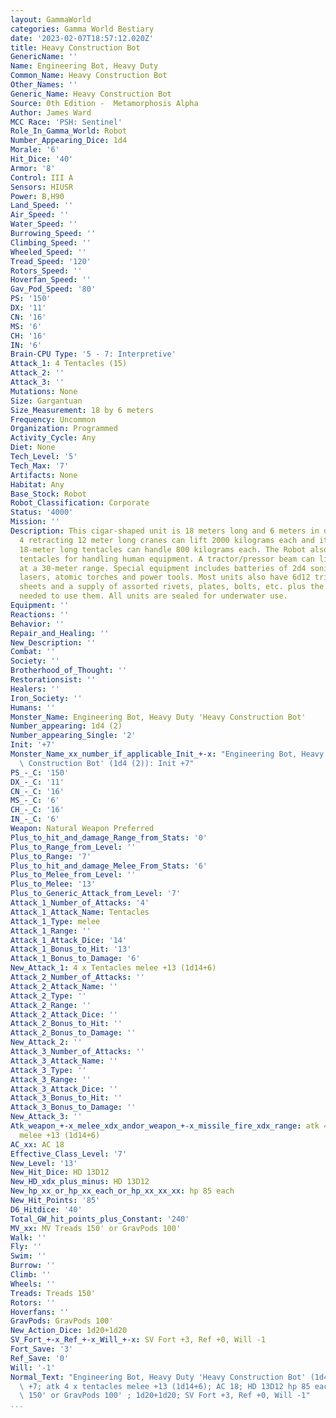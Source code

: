 ```yaml
---
layout: GammaWorld
categories: Gamma World Bestiary
date: '2023-02-07T18:57:12.020Z'
title: Heavy Construction Bot
GenericName: ''
Name: Engineering Bot, Heavy Duty
Common_Name: Heavy Construction Bot
Other_Names: ''
Generic_Name: Heavy Construction Bot
Source: 0th Edition -  Metamorphosis Alpha
Author: James Ward
MCC Race: 'PSH: Sentinel'
Role_In_Gamma_World: Robot
Number_Appearing_Dice: 1d4
Morale: '6'
Hit_Dice: '40'
Armor: '8'
Control: III A
Sensors: HIUSR
Power: B,H90
Land_Speed: ''
Air_Speed: ''
Water_Speed: ''
Burrowing_Speed: ''
Climbing_Speed: ''
Wheeled_Speed: ''
Tread_Speed: '120'
Rotors_Speed: ''
Hoverfan_Speed: ''
Gav_Pod_Speed: '80'
PS: '150'
DX: '11'
CN: '16'
MS: '6'
CH: '16'
IN: '6'
Brain-CPU Type: '5 - 7: Interpretive'
Attack_1: 4 Tentacles (15)
Attack_2: ''
Attack_3: ''
Mutations: None
Size: Gargantuan
Size_Measurement: 18 by 6 meters
Frequency: Uncommon
Organization: Programmed
Activity_Cycle: Any
Diet: None
Tech_Level: '5'
Tech_Max: '7'
Artifacts: None
Habitat: Any
Base_Stock: Robot
Robot_Classification: Corporate
Status: '4000'
Mission: ''
Description: This cigar-shaped unit is 18 meters long and 6 meters in diameter. Its
  4 retracting 12 meter long cranes can lift 2000 kilograms each and its 8 heavy duty
  18-meter long tentacles can handle 800 kilograms each. The Robot also has four 6-meter
  tentacles for handling human equipment. A tractor/pressor beam can lift 2000 kilograms
  at a 30-meter range. Special equipment includes batteries of 2d4 sonic torches,
  lasers, atomic torches and power tools. Most units also have 6d12 triangular duralloy
  sheets and a supply of assorted rivets, plates, bolts, etc. plus the special tools
  needed to use them. All units are sealed for underwater use.
Equipment: ''
Reactions: ''
Behavior: ''
Repair_and_Healing: ''
New_Description: ''
Combat: ''
Society: ''
Brotherhood_of_Thought: ''
Restorationsist: ''
Healers: ''
Iron_Society: ''
Humans: ''
Monster_Name: Engineering Bot, Heavy Duty 'Heavy Construction Bot'
Number_appearing: 1d4 (2)
Number_appearing_Single: '2'
Init: '+7'
Monster_Name_xx_number_if_applicable_Init_+-x: "Engineering Bot, Heavy Duty 'Heavy\
  \ Construction Bot' (1d4 (2)): Init +7"
PS_-_C: '150'
DX_-_C: '11'
CN_-_C: '16'
MS_-_C: '6'
CH_-_C: '16'
IN_-_C: '6'
Weapon: Natural Weapon Preferred
Plus_to_hit_and_damage_Range_from_Stats: '0'
Plus_to_Range_from_Level: ''
Plus_to_Range: '7'
Plus_to_hit_and_damage_Melee_From_Stats: '6'
Plus_to_Melee_from_Level: ''
Plus_to_Melee: '13'
Plus_to_Generic_Attack_from_Level: '7'
Attack_1_Number_of_Attacks: '4'
Attack_1_Attack_Name: Tentacles
Attack_1_Type: melee
Attack_1_Range: ''
Attack_1_Attack_Dice: '14'
Attack_1_Bonus_to_Hit: '13'
Attack_1_Bonus_to_Damage: '6'
New_Attack_1: 4 x Tentacles melee +13 (1d14+6)
Attack_2_Number_of_Attacks: ''
Attack_2_Attack_Name: ''
Attack_2_Type: ''
Attack_2_Range: ''
Attack_2_Attack_Dice: ''
Attack_2_Bonus_to_Hit: ''
Attack_2_Bonus_to_Damage: ''
New_Attack_2: ''
Attack_3_Number_of_Attacks: ''
Attack_3_Attack_Name: ''
Attack_3_Type: ''
Attack_3_Range: ''
Attack_3_Attack_Dice: ''
Attack_3_Bonus_to_Hit: ''
Attack_3_Bonus_to_Damage: ''
New_Attack_3: ''
Atk_weapon_+-x_melee_xdx_andor_weapon_+-x_missile_fire_xdx_range: atk 4 x tentacles
  melee +13 (1d14+6)
AC_xx: AC 18
Effective_Class_Level: '7'
New_Level: '13'
New_Hit_Dice: HD 13D12
New_HD_xdx_plus_minus: HD 13D12
New_hp_xx_or_hp_xx_each_or_hp_xx_xx_xx: hp 85 each
New_Hit_Points: '85'
D6_Hitdice: '40'
Total_GW_hit_points_plus_Constant: '240'
MV_xx: MV Treads 150' or GravPods 100'
Walk: ''
Fly: ''
Swim: ''
Burrow: ''
Climb: ''
Wheels: ''
Treads: Treads 150'
Rotors: ''
Hoverfans: ''
GravPods: GravPods 100'
New_Action_Dice: 1d20+1d20
SV_Fort_+-x_Ref_+-x_Will_+-x: SV Fort +3, Ref +0, Will -1
Fort_Save: '3'
Ref_Save: '0'
Will: '-1'
Normal_Text: "Engineering Bot, Heavy Duty 'Heavy Construction Bot' (1d4 (2)): Init\
  \ +7; atk 4 x tentacles melee +13 (1d14+6); AC 18; HD 13D12 hp 85 each; MV Treads\
  \ 150' or GravPods 100' ; 1d20+1d20; SV Fort +3, Ref +0, Will -1"
...
```

